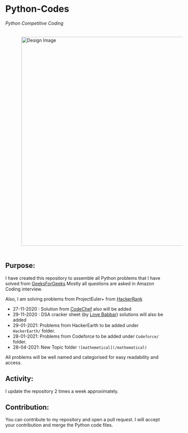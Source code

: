 # Python-Codes
<em>Python Competitive Coding</em>
<p>
  <img src="https://github.com/Tuhin-thinks/Python-Codes/blob/master/images/178891861.jpg" alt="Design Image" width="650" height="auto" style="horizontal-align:middle;margin: 20px 50px;">
</p>

## Purpose:
I have created this repository to assemble all Python problems that I have solved from <a href="https://www.geeksforgeeks.org/">GeeksForGeeks</a>
Mostly all questions are asked in Amazon Coding interview.

Also, I am solving problems from ProjectEuler+ from <a href="https://www.hackerrank.com/contests/projecteuler/challenges">HackerRank</a>
 - 27-11-2020 : Solution from <a href="https://www.codechef.com/">CodeChef</a> also will be added
 - 29-11-2020 : DSA cracker sheet (by <a href="https://www.youtube.com/c/LoveBabbar1/featured">Love Babbar</a>) solutions will also be added
 - 29-01-2021: Problems from HackerEarth to be added under `HackerEarth/` folder.
 - 28-01-2021: Problems from Codeforce to be added under `Codeforce/` folder.
 - 28-04-2021: New Topic folder `![mathemetical](/mathematical)`

All problems will be well named and categorised for easy readability and access.

## Activity:
I update the repository 2 times a week approximately.

## Contribution:
You can contribute to my repository and open a pull request. I will accept your contribution and merge the Python code files.

